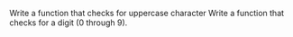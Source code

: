Write a function that checks for uppercase character
Write a function that checks for a digit (0 through 9).
